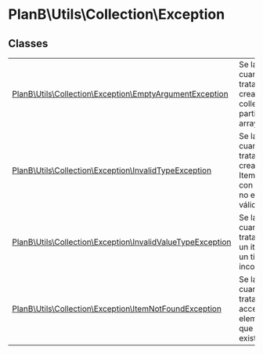
                                                                                                                                            
    
# PlanB\Utils\Collection\Exception



## Classes
| | |
| --- | --- |
| [PlanB\Utils\Collection\Exception\EmptyArgumentException](../../../PlanB/Utils/Collection/Exception/EmptyArgumentException.md) | Se lanza cuando se trata de crear una colleción a partir de un array vacio |
| [PlanB\Utils\Collection\Exception\InvalidTypeException](../../../PlanB/Utils/Collection/Exception/InvalidTypeException.md) | Se lanza cuando se trata de crear un ItemResolver con algo que no es un tipo válido |
| [PlanB\Utils\Collection\Exception\InvalidValueTypeException](../../../PlanB/Utils/Collection/Exception/InvalidValueTypeException.md) | Se lanza cuando se trata agregar un item de un tipo incorrecto |
| [PlanB\Utils\Collection\Exception\ItemNotFoundException](../../../PlanB/Utils/Collection/Exception/ItemNotFoundException.md) | Se lanza cuando se trata de acceder a un elemento que no existe |






                                                                                                                                                                                                                                                                                                                                                                                                            
    
                                                                                                                                                                                                                                                                             
                